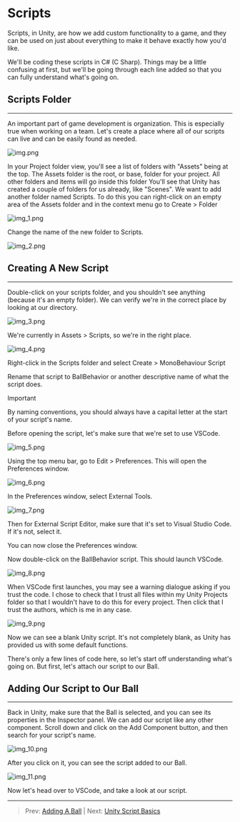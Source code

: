 # Scripts
Scripts, in Unity, are how we add custom functionality to a game, and they can be used on just about everything to make it behave exactly how you'd like.

We'll be coding these scripts in C# (C Sharp). Things may be a little confusing at first, but we'll be going through each line added so that you can fully understand what's going on.

## Scripts Folder
***
An important part of game development is organization. This is especially true when working on a team.
Let's create a place where all of our scripts can live and can be easily found as needed.

![img.png](img.png)

In your Project folder view, you'll see a list of folders with "Assets" being at the top. The Assets folder is the root, or base, folder for your project. All other folders and items will go inside this folder
You'll see that Unity has created a couple of folders for us already, like "Scenes". We want to add another folder named Scripts.
To do this you can right-click on an empty area of the Assets folder and in the context menu go to Create > Folder

![img_1.png](img_1.png)

Change the name of the new folder to Scripts.

![img_2.png](img_2.png)

## Creating A New Script
***

Double-click on your scripts folder, and you shouldn't see anything (because it's an empty folder). We can verify we're in the correct place by looking at our directory.

![img_3.png](img_3.png)

We're currently in Assets > Scripts, so we're in the right place.

![img_4.png](img_4.png)

Right-click in the Scripts folder and select Create > MonoBehaviour Script

Rename that script to BallBehavior or another descriptive name of what the script does.

>[!Important]
> By naming conventions, you should always have a capital letter at the start of your script's name.

Before opening the script, let's make sure that we're set to use VSCode.

![img_5.png](img_5.png)

Using the top menu bar, go to Edit > Preferences. This will open the Preferences window.

![img_6.png](img_6.png)

In the Preferences window, select External Tools.

![img_7.png](img_7.png)

Then for External Script Editor, make sure that it's set to Visual Studio Code. If it's not, select it.

You can now close the Preferences window.

Now double-click on the BallBehavior script. This should launch VSCode.

![img_8.png](img_8.png)

When VSCode first launches, you may see a warning dialogue asking if you trust the code.
I chose to check that I trust all files within my Unity Projects folder so that I wouldn't have to do this for every project. Then click that I trust the authors, which is me in any case.

![img_9.png](img_9.png)

Now we can see a blank Unity script. It's not completely blank, as Unity has provided us with some default functions.

There's only a few lines of code here, so let's start off understanding what's going on.
But first, let's attach our script to our Ball.

## Adding Our Script to Our Ball
***
Back in Unity, make sure that the Ball is selected, and you can see its properties in the Inspector panel.
We can add our script like any other component. Scroll down and click on the Add Component button, and then search for your script's name.

![img_10.png](img_10.png)

After you click on it, you can see the script added to our Ball.

![img_11.png](img_11.png)

Now let's head over to VSCode, and take a look at our script.

---
>Prev: [Adding A Ball](/04_Ball/BALL.md)  |  Next: [Unity Script Basics](/06_Basics/BASICS.md)

